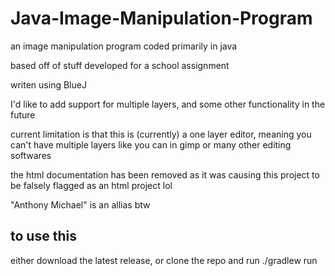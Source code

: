 # Java-Image-Manipulation-Program
an image manipulation program coded primarily in java

based off of stuff developed for a school assignment

writen using BlueJ

I'd like to add support for multiple layers, and some other functionality in the future

current limitation is that this is (currently) a one layer editor, meaning you can't have multiple layers like you can in gimp or many other editing softwares



the html documentation has been removed as it was causing this project to be falsely flagged as an html project lol

"Anthony Michael" is an allias btw

## to use this
either download the latest release, 
or clone the repo and run ./gradlew run
